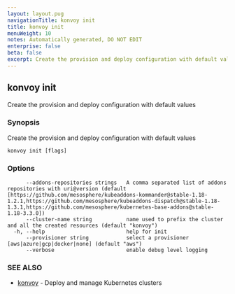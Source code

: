 ```yaml
---
layout: layout.pug
navigationTitle: konvoy init
title: konvoy init
menuWeight: 10
notes: Automatically generated, DO NOT EDIT
enterprise: false
beta: false
excerpt: Create the provision and deploy configuration with default values
---
```


## konvoy init

Create the provision and deploy configuration with default values

### Synopsis

Create the provision and deploy configuration with default values

```
konvoy init [flags]
```

### Options

```
      --addons-repositories strings   A comma separated list of addons repositories with uri@version (default [https://github.com/mesosphere/kubeaddons-kommander@stable-1.18-1.2.1,https://github.com/mesosphere/kubeaddons-dispatch@stable-1.18-1.3.1,https://github.com/mesosphere/kubernetes-base-addons@stable-1.18-3.3.0])
      --cluster-name string           name used to prefix the cluster and all the created resources (default "konvoy")
  -h, --help                          help for init
      --provisioner string            select a provisioner [aws|azure|gcp|docker|none] (default "aws")
      --verbose                       enable debug level logging
```

### SEE ALSO

* [konvoy](../)	 - Deploy and manage Kubernetes clusters

